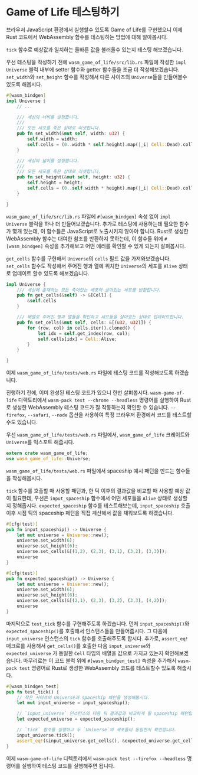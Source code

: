 # Game of Life 테스팅하기

브라우저 JavaScript 환경에서 실행할수 있도록 Game of Life를 구현했으니 이제 Rust 코드에서 WebAssembly 함수를 테스팅하는 방법에 대해 알아봅시다.

`tick` 함수로 예상값과 일치하는 올바른 값을 불러올수 있는지 테스팅 해보겠습니다.

우선 테스팅을 작성하기 전에 `wasm_game_of_life/src/lib.rs` 파일에 작성한 `impl Universe` 블럭 내부에 setter 함수와 getter 함수들을 조금 더 작성해보겠습니다. `set_width`와 `set_height` 함수를 작성해서 다른 사이즈의 `Universe`들을 만들어볼수 있도록 해봅시다.

```rust
#[wasm_bindgen]
impl Universe { 
    // ...

    /// 세상의 너비를 설정합니다.
    ///
    /// 모든 세포를 죽은 상태로 리셋합니다.
    pub fn set_width(&mut self, width: u32) {
        self.width = width;
        self.cells = (0..width * self.height).map(|_i| Cell::Dead).collect();
    }

    /// 세상의 넓이를 설정합니다.
    ///
    /// 모든 세포를 죽은 상태로 리셋합니다.
    pub fn set_height(&mut self, height: u32) {
        self.height = height;
        self.cells = (0..self.width * height).map(|_i| Cell::Dead).collect();
    }

}
```

`wasm_game_of_life/src/lib.rs` 파일에 `#[wasm_bindgen]` 속성 없이 `impl Universe` 블럭을 하나 더 만들어보겠습니다. 추가로 테스팅에 사용하는데 필요한 함수가 몇개 있는데, 이 함수들은 JavaScript로 노출시키지 않아야 합니다. Rust로 생성한 WebAssembly 함수는 대여한 참조를 반환하지 못하는데, 이 함수들 위에 `#[wasm_bindgen]` 속성을 추가해보고 어떤 에러를 확인할 수 있게 되는지 살펴봅시다.

`get_cells` 함수를 구현해서 `Universe`의 `cells` 필드 값을 가져와보겠습니다. `set_cells` 함수도 작성해서 주어진 행과 열에 위치한 `Universe`의 세포를 `Alive` 상태로 업데이트 할수 있도록 해보겠습니다.

```rust
impl Universe {
    /// 세상에 존재하는 모든 죽어있는 세포와 살아있는 세포를 반환합니다.
    pub fn get_cells(&self) -> &[Cell] {
        &self.cells
    }

    /// 배열로 주어진 행과 열들을 확인하고 세포들을 살아있는 상태로 업데이트합니다.
    pub fn set_cells(&mut self, cells: &[(u32, u32)]) {
        for (row, col) in cells.iter().cloned() {
            let idx = self.get_index(row, col);
            self.cells[idx] = Cell::Alive;
        }
    }

}
```

이제 `wasm_game_of_life/tests/web.rs` 파일에 테스팅 코드를 작성해보도록 하겠습니다.

진행하기 전에, 이미 완성된 테스팅 코드가 있으니 한번 살펴봅시다. `wasm-game-of-life` 디렉토리에서 `wasm-pack test --chrome --headless` 명령어를 실행하여 Rust로 생성한 WebAssembly 테스팅 코드가 잘 작동하는지 확인할 수 있습니다. `--firefox`, `--safari`, `--node` 옵션을 사용하여 특정 브라우저 환경에서 코드를 테스트할수도 있습니다.

우선 `wasm_game_of_life/tests/web.rs` 파일에서, `wasm_game_of_life` 크레이트와 `Universe`를 익스포트 해줍시다.

```rust
extern crate wasm_game_of_life;
use wasm_game_of_life::Universe;
```

`wasm_game_of_life/tests/web.rs` 파일에서 spaceship 예시 패턴을 만드는 함수들을 작성해봅시다.

`tick` 함수를 호출할 때 사용할 패턴과, 한 틱 이후의 결과값을 비교할 때 사용할 예상 값이 필요한데, 우선은 `input_spaceship` 함수에서 어떤 세포들을 `Alive` 상태로 생성할지 정해줍시다. `expected_spaceship` 함수를 테스트해보는데, `input_spaceship` 호출 이후 시점 틱의 spaceship 패턴을 직접 계산해서 값을 채워보도록 하겠습니다.

```rust
#[cfg(test)]
pub fn input_spaceship() -> Universe {
    let mut universe = Universe::new();
    universe.set_width(6);
    universe.set_height(6);
    universe.set_cells(&[(1,2), (2,3), (3,1), (3,2), (3,3)]);
    universe
}

#[cfg(test)]
pub fn expected_spaceship() -> Universe {
    let mut universe = Universe::new();
    universe.set_width(6);
    universe.set_height(6);
    universe.set_cells(&[(2,1), (2,3), (3,2), (3,3), (4,2)]);
    universe
}
```
마지막으로 `test_tick` 함수를 구현해주도록 하겠습니다. 먼저 `input_spaceship()`와 `expected_spaceship()`를 호출해서 인스턴스들을 만들어줍시다. 그 다음에 `input_universe` 인스턴스의 `tick` 함수를 호출해주도록 합시다. 추가로, `assert_eq!` 매크로를 사용해서 `get_cells()`를 호출한 다음 `input_universe`와 `expected_universe` 가 동일한 `Cell` 타입의 배열을 값으로 가지고 있는지 확인해보겠습니다. 마무리로는 이 코드 블럭 위에 `#[wasm_bindgen_test]` 속성을 추가해서 `wasm-pack test` 명령어로 Rust로 생성한 WebAssembly 코드를 테스트할수 있도록 해줍시다.

```rust
#[wasm_bindgen_test]
pub fn test_tick() {
    // 작은 사이즈의 Universe과 spaceship 패턴을 생성해봅시다.
    let mut input_universe = input_spaceship();

    // `input_universe` 인스턴스의 다음 틱 결과값과 비교하게 될 spaceship 패턴입니다.
    let expected_universe = expected_spaceship();

    // `tick` 함수를 실행하고 두 `Universe`의 세포들이 동일한지 확인합니다.
    input_universe.tick();
    assert_eq!(&input_universe.get_cells(), &expected_universe.get_cells());
}
```

이제 `wasm-game-of-life` 디렉토리에서 `wasm-pack test --firefox --headless` 명령어를 실행하여 테스팅 코드를 실행해주면 됩니다.